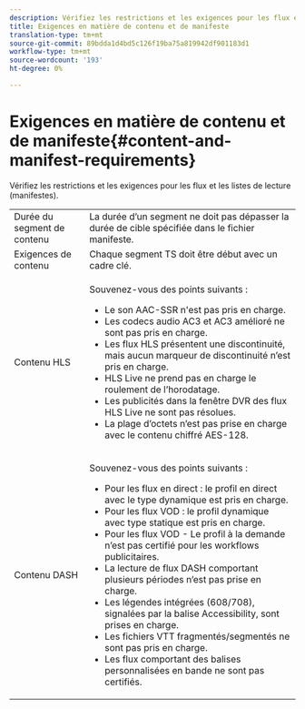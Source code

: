 ```yaml
---
description: Vérifiez les restrictions et les exigences pour les flux et les listes de lecture (manifestes).
title: Exigences en matière de contenu et de manifeste
translation-type: tm+mt
source-git-commit: 89bdda1d4bd5c126f19ba75a819942df901183d1
workflow-type: tm+mt
source-wordcount: '193'
ht-degree: 0%

---
```



# Exigences en matière de contenu et de manifeste{#content-and-manifest-requirements}

Vérifiez les restrictions et les exigences pour les flux et les listes de lecture (manifestes).

<table id="table_D7C38CD3B4D24C3D9A3B55D8CEFE7366"> 
 <tbody> 
  <tr> 
   <td colname="col1"> Durée du segment de contenu </td> 
   <td colname="col2"> La durée d’un segment ne doit pas dépasser la durée de cible spécifiée dans le fichier manifeste. </td> 
  </tr> 
  <tr> 
   <td colname="col1"> Exigences de contenu </td> 
   <td colname="col2"> Chaque segment TS doit être début avec un cadre clé. </td> 
  </tr> 
  <tr> 
   <td colname="col1"> Contenu HLS </td> 
   <td colname="col2"> <p>Souvenez-vous des points suivants : 
     <ul id="ul_B226605345EA46F69DA1380E16826117"> 
      <li id="li_6564DC0E879544BB8513DD2D1CFBA8DE">Le son AAC-SSR n'est pas pris en charge. </li> 
      <li id="li_B73CAEBE4347406EA4DB25551B444BDA">Les codecs audio AC3 et AC3 amélioré ne sont pas pris en charge. </li> 
      <li id="li_5986DD33C0FE485D99D4C00E2E6012CA">Les flux HLS présentent une discontinuité, mais aucun marqueur de discontinuité n’est pris en charge. </li> 
      <li id="li_FED8686372DF4A39BAABC531BA4EB137">HLS Live ne prend pas en charge le roulement de l’horodatage. </li> 
      <li id="li_565CFBEAD9874BA48F6E25B0893BF131">Les publicités dans la fenêtre DVR des flux HLS Live ne sont pas résolues. </li> 
      <li id="li_7D22EA32C94240D79EDDA96D9E72FE8F">La plage d’octets n’est pas prise en charge avec le contenu chiffré AES-128. </li> 
     </ul></p> </td> 
  </tr> 
  <tr> 
   <td colname="col1"> Contenu DASH </td> 
   <td colname="col2"> <p>Souvenez-vous des points suivants : 
     <ul id="ul_9D33C2418F9F49DEAE0E642301726F89"> 
      <li id="li_74C69A21A7BD4831B92F0D57900E1CB1">Pour les flux en direct : le profil en direct avec le type dynamique est pris en charge. </li> 
      <li id="li_0C8743DB152047819D23C9F180998AD7">Pour les flux VOD : le profil dynamique avec type statique est pris en charge. </li> 
      <li id="li_FBC6828663FB413798A4BDAF0B9831AA">Pour les flux VOD - Le profil à la demande n’est pas certifié pour les workflows publicitaires. </li> 
      <li id="li_4393B9B1F6144BDEAE484C879750ED23">La lecture de flux DASH comportant plusieurs périodes n’est pas prise en charge. </li> 
      <li id="li_6A2CEC4E974C4D44A45F5503A1A9D8D0">Les légendes intégrées (608/708), signalées par la balise Accessibility, sont prises en charge. </li> 
      <li id="li_EDE93DF4F3A64A53BA80877F701A8F0D">Les fichiers VTT fragmentés/segmentés ne sont pas pris en charge. </li> 
      <li id="li_8897F73611194030A490A4FF1178364C">Les flux comportant des balises personnalisées en bande ne sont pas certifiés. </li> 
     </ul></p> </td> 
  </tr> 
 </tbody> 
</table>

